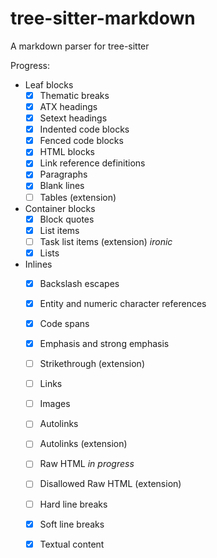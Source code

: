 # tree-sitter-markdown
A markdown parser for tree-sitter

Progress:
* Leaf blocks
  * [x] Thematic breaks
  * [x] ATX headings
  * [x] Setext headings
  * [x] Indented code blocks
  * [x] Fenced code blocks
  * [x] HTML blocks 
  * [x] Link reference definitions
  * [x] Paragraphs
  * [x] Blank lines
  * [ ] Tables (extension)
* Container blocks
  * [x] Block quotes
  * [x] List items
  * [ ] Task list items (extension) *ironic*
  * [x] Lists
* Inlines
  * [x] Backslash escapes
  * [x] Entity and numeric character references
  * [x] Code spans
  * [x] Emphasis and strong emphasis
  * [ ] Strikethrough (extension)
  * [ ] Links
  * [ ] Images
  * [ ] Autolinks
  * [ ] Autolinks (extension)
  * [ ] Raw HTML *in progress*
  * [ ] Disallowed Raw HTML (extension)
  * [ ] Hard line breaks
  * [x] Soft line breaks
  * [x] Textual content

